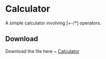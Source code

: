 # Calculator
 A simple calculator involving [+-/*] operators.

## Download
 Download the file here ~
  [Calculator]()

